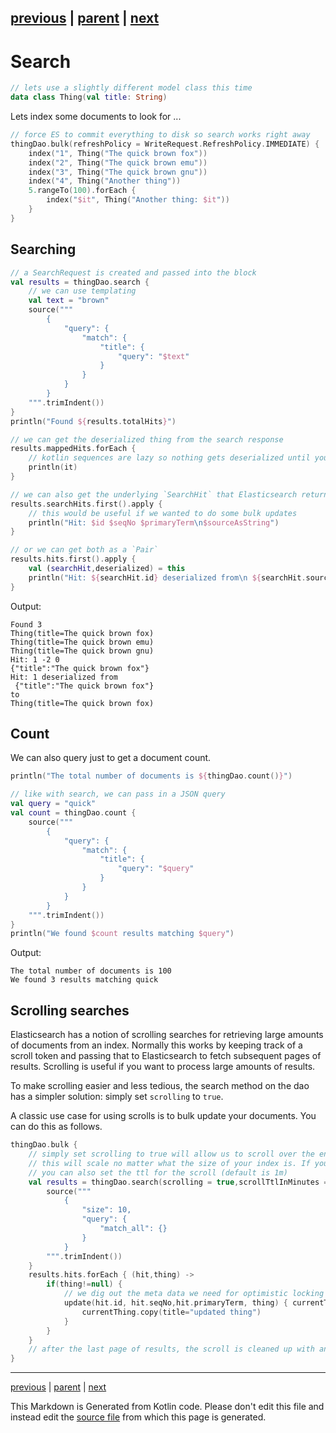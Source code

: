 [previous](bulk-indexing.md) | [parent](index.md) | [next](query-dsl.md)
---

# Search

```kotlin
// lets use a slightly different model class this time
data class Thing(val title: String)
```

Lets index some documents to look for ...

```kotlin
// force ES to commit everything to disk so search works right away
thingDao.bulk(refreshPolicy = WriteRequest.RefreshPolicy.IMMEDIATE) {
    index("1", Thing("The quick brown fox"))
    index("2", Thing("The quick brown emu"))
    index("3", Thing("The quick brown gnu"))
    index("4", Thing("Another thing"))
    5.rangeTo(100).forEach {
        index("$it", Thing("Another thing: $it"))
    }
}
```

## Searching

```kotlin
// a SearchRequest is created and passed into the block
val results = thingDao.search {
    // we can use templating
    val text = "brown"
    source("""
        {
            "query": {
                "match": {
                    "title": {
                        "query": "$text"
                    }
                }
            }
        }
    """.trimIndent())
}
println("Found ${results.totalHits}")

// we can get the deserialized thing from the search response
results.mappedHits.forEach {
    // kotlin sequences are lazy so nothing gets deserialized until you use the sequence
    println(it)
}

// we can also get the underlying `SearchHit` that Elasticsearch returns
results.searchHits.first().apply {
    // this would be useful if we wanted to do some bulk updates
    println("Hit: $id $seqNo $primaryTerm\n$sourceAsString")
}

// or we can get both as a `Pair`
results.hits.first().apply {
    val (searchHit,deserialized) = this
    println("Hit: ${searchHit.id} deserialized from\n ${searchHit.sourceAsString}\nto\n$deserialized")
}
```

Output:

```
Found 3
Thing(title=The quick brown fox)
Thing(title=The quick brown emu)
Thing(title=The quick brown gnu)
Hit: 1 -2 0
{"title":"The quick brown fox"}
Hit: 1 deserialized from
 {"title":"The quick brown fox"}
to
Thing(title=The quick brown fox)

```

## Count

We can also query just to get a document count.

```kotlin
println("The total number of documents is ${thingDao.count()}")

// like with search, we can pass in a JSON query
val query = "quick"
val count = thingDao.count {
    source("""
        {
            "query": {
                "match": {
                    "title": {
                        "query": "$query"
                    }
                }
            }
        }                        
    """.trimIndent())
}
println("We found $count results matching $query")
```

Output:

```
The total number of documents is 100
We found 3 results matching quick

```

## Scrolling searches

Elasticsearch has a notion of scrolling searches for retrieving large amounts of 
documents from an index. Normally this works by keeping track of a scroll token and
passing that to Elasticsearch to fetch subsequent pages of results. Scrolling is useful if
you want to process large amounts of results.

To make scrolling easier and less tedious, the search method on the dao has a simpler solution: simply
set `scrolling` to `true`.
 
A classic use case for using scrolls is to bulk update your documents. You can do this as follows. 

```kotlin
thingDao.bulk {
    // simply set scrolling to true will allow us to scroll over the entire index
    // this will scale no matter what the size of your index is. If you use scrolling,
    // you can also set the ttl for the scroll (default is 1m)
    val results = thingDao.search(scrolling = true,scrollTtlInMinutes = 10) {
        source("""
            {
                "size": 10,
                "query": {
                    "match_all": {}
                }
            }
        """.trimIndent())
    }
    results.hits.forEach { (hit,thing) ->
        if(thing!=null) {
            // we dig out the meta data we need for optimistic locking from the search response
            update(hit.id, hit.seqNo,hit.primaryTerm, thing) { currentThing ->
                currentThing.copy(title="updated thing")
            }
        }
    }
    // after the last page of results, the scroll is cleaned up with an extra request
}
```


---

[previous](bulk-indexing.md) | [parent](index.md) | [next](query-dsl.md)

This Markdown is Generated from Kotlin code. Please don't edit this file and instead edit the [source file](https://github.com/jillesvangurp/es-kotlin-wrapper-client/tree/master/src/test/kotlin/io/inbot/eskotlinwrapper/manual/SearchManualTest.kt) from which this page is generated.